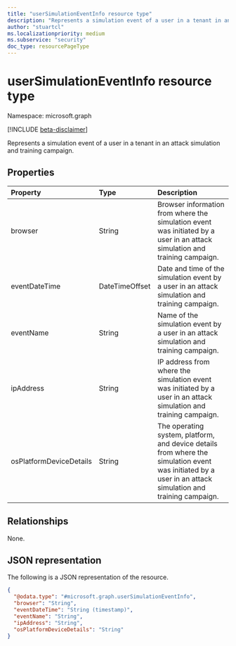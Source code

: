 ```yaml
---
title: "userSimulationEventInfo resource type"
description: "Represents a simulation event of a user in a tenant in an attack simulation and training campaign."
author: "stuartcl"
ms.localizationpriority: medium
ms.subservice: "security"
doc_type: resourcePageType
---
```


# userSimulationEventInfo resource type

Namespace: microsoft.graph

[!INCLUDE [beta-disclaimer](../../includes/beta-disclaimer.md)]

Represents a simulation event of a user in a tenant in an attack simulation and training campaign.

## Properties
|Property|Type|Description|
|:---|:---|:---|
|browser|String|Browser information from where the simulation event was initiated by a user in an attack simulation and training campaign.|
|eventDateTime|DateTimeOffset|Date and time of the simulation event by a user in an attack simulation and training campaign.|
|eventName|String|Name of the simulation event by a user in an attack simulation and training campaign.|
|ipAddress|String|IP address from where the simulation event was initiated by a user in an attack simulation and training campaign.|
|osPlatformDeviceDetails|String|The operating system, platform, and device details from where the simulation event was initiated by a user in an attack simulation and training campaign.|

## Relationships
None.

## JSON representation
The following is a JSON representation of the resource.
<!-- {
  "blockType": "resource",
  "@odata.type": "microsoft.graph.userSimulationEventInfo"
}
-->
``` json
{
  "@odata.type": "#microsoft.graph.userSimulationEventInfo",
  "browser": "String",
  "eventDateTime": "String (timestamp)",
  "eventName": "String",
  "ipAddress": "String",
  "osPlatformDeviceDetails": "String"
}
```
